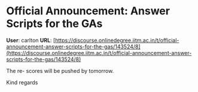 # Official Announcement: Answer Scripts for the GAs

**User**: carlton
**URL**: [https://discourse.onlinedegree.iitm.ac.in/t/official-announcement-answer-scripts-for-the-gas/143524/8](https://discourse.onlinedegree.iitm.ac.in/t/official-announcement-answer-scripts-for-the-gas/143524/8)

The re- scores will be pushed by tomorrow.

Kind regards

